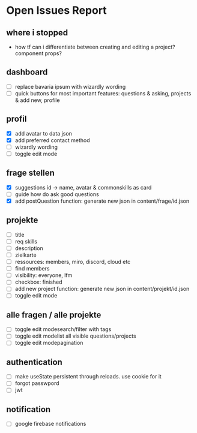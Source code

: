 # Open Issues Report

## where i stopped
- how tf can i differentiate between creating and editing a project? component props?

## dashboard
- [ ] replace bavaria ipsum with wizardly wording
- [ ] quick buttons for most important features: questions & asking, projects & add new, profile

## profil
- [x] add avatar to data json
- [x] add preferred contact method
- [ ] wizardly wording
- [ ] toggle edit mode

## frage stellen
- [x] suggestions id -> name, avatar & commonskills as card
- [ ] guide how do ask good questions
- [x] add postQuestion function: generate new json in content/frage/id.json

## projekte
- [ ] title
- [ ] req skills
- [ ] description
- [ ] zielkarte
- [ ] ressources: members, miro, discord, cloud etc
- [ ] find members
- [ ] visibility: everyone, lfm
- [ ] checkbox: finished
- [ ] add new project function: generate new json in content/projekt/id.json
- [ ] toggle edit mode

## alle fragen / alle projekte
- [ ] toggle edit modesearch/filter with tags
- [ ] toggle edit modelist all visible questions/projects
- [ ] toggle edit modepagination

## authentication
- [ ] make useState persistent through reloads. use cookie for it
- [ ] forgot passwpord
- [ ] jwt

## notification
- [ ] google firebase notifications